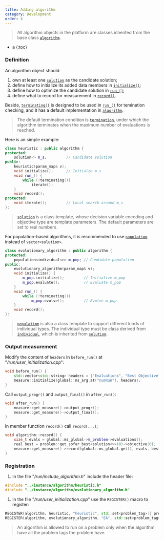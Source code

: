 ```yaml
---
title: Adding algorithm
category: Development
order: 4
---
```


>All algorithm objects in the platform are classes inherited from the base class [`algorithm`](../../Core/algorithm/algorithm).

- a
{:toc}

### Definition

An algorithm object should:
1. own at least one [`solution`](../../Core/algorithm/solution) as the candidate solution;
1. define how to initialize its added data members in [`initialize()`](../../Core/algorithm/algorithm#member-function);
1. define how to optimize the candidate solution in [`run_()`](../../Core/algorithm/algorithm#member-function);
1. define what to record for measurement in [`record()`](../../Core/algorithm/algorithm#member-function).

Beside, [`terminating()`](../../Core/algorithm/algorithm#member-function) is designed to be used in [`run_()`](../../Core/algorithm/algorithm#member-function) for temination checking, and it has a default implementation in [`algorithm`](../../Core/algorithm/algorithm).

>The default termination condition is [`termination`](../../Core/algorithm/termination), under which the algorithm terminates when the maximum number of evaluations is reached. 

Here is an simple example:
```c++
class heuristic : public algorithm {
protected:
    solution<> m_s;         // Candidate solution
public:
    heuristic(param_map& v);
    void initialize();      // Initialze m_s
    void run_() {
        while (!terminating())
            iterate();
    }
    void record();
protected:
    void iterate();         // Local search around m_s
}:
```
> [`solution`](../../Core/algorithm/solution) is a class template, whose decision variable encoding and objective type are template parameters. The default parameters are set to real numbers.

For population-based algorithms, it is recommended to use [`population`](../../Core/algorithm/population) instead of `vector<solution>`.

```c++
class evolutionary_algorithm : public algorithm {
protected:
    population<individual<>> m_pop; // Candidate population
public:
    evolutionary_algorithm(param_map& v);
    void initialize() {
    	m_pop.initialize();         // Initialize m_pop
    	m_pop.evaluate();           // Evaluate m_pop
    }
    void run_() {
        while (!terminating())
            m_pop.evolve();         // Evolve m_pop
    }
    void record();
}:
```

>[`population`](../../Core/algorithm/population) is also a class template to support different kinds of individual types. The individual type must be class derived from [`individual`](../../Core/algorithm/individual), which is inherited from [`solution`](../../Core/algorithm/solution).

### Output measurement

Modify the content of `headers` in `before_run()` at "*/run/user_initialization.cpp*":
```c++
void before_run() {
    std::vector<std::string> headers = {"Evaluations", "Best Objective"};
    measure::initialize(global::ms_arg.at("numRun"), headers);
}
```
Call `output_progr()` and `output_final()` in `after_run()`:
```c++
void after_run() {
    measure::get_measure()->output_progr();
    measure::get_measure()->output_final();
}
```
In member function `record()` call `record(...)`;

```c++
void algorithm::record() {
    size_t evals = global::ms_global->m_problem->evaluations();
    real best = problem::get_sofar_best<solution<>>(0)->objective(0);
    measure::get_measure()->record(global::ms_global.get(), evals, best);
}
```

### Registration

1. In the file "*/run/include_algorithm.h*" include the header file:
```c++
#include "../instance/algorithm/heuristic.h"
#include "../instance/algorithm/evolutionary_algorithm.h"
```
1. In the file "*/run/user_initialization.cpp*" use the `REGISTER()` macro to register:
```c++
REGISTER(algorithm, heuristic, "heuristic", std::set<problem_tag>({ problem_tag::GOP, problem_tag::ConOP }));
REGISTER(algorithm, evolutionary_algorithm, "EA", std::set<problem_tag>({ problem_tag::GOP, problem_tag::ConOP }));
```
> An algorithm is allowed to run on a problem only when the algorithm have all the problem tags the problem have. 